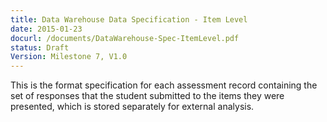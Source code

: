 ```yaml
---
title: Data Warehouse Data Specification - Item Level 
date: 2015-01-23
docurl: /documents/DataWarehouse-Spec-ItemLevel.pdf
status: Draft
Version: Milestone 7, V1.0
---
```

This is the format specification for each assessment record containing the set of responses that the student submitted to the items they were presented, which is stored separately for external analysis.

